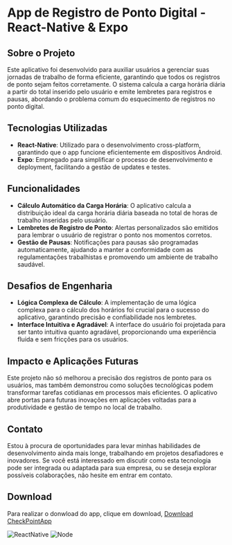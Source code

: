 # App de Registro de Ponto Digital - React-Native & Expo

## Sobre o Projeto

Este aplicativo foi desenvolvido para auxiliar usuários a gerenciar suas jornadas de trabalho de forma eficiente, garantindo que todos os registros de ponto sejam feitos corretamente. O sistema calcula a carga horária diária a partir do total inserido pelo usuário e emite lembretes para registros e pausas, abordando o problema comum do esquecimento de registros no ponto digital.

## Tecnologias Utilizadas

- **React-Native**: Utilizado para o desenvolvimento cross-platform, garantindo que o app funcione eficientemente em dispositivos Android.
- **Expo**: Empregado para simplificar o processo de desenvolvimento e deployment, facilitando a gestão de updates e testes.

## Funcionalidades

- **Cálculo Automático da Carga Horária**: O aplicativo calcula a distribuição ideal da carga horária diária baseada no total de horas de trabalho inseridas pelo usuário.
- **Lembretes de Registro de Ponto**: Alertas personalizados são emitidos para lembrar o usuário de registrar o ponto nos momentos corretos.
- **Gestão de Pausas**: Notificações para pausas são programadas automaticamente, ajudando a manter a conformidade com as regulamentações trabalhistas e promovendo um ambiente de trabalho saudável.

## Desafios de Engenharia

- **Lógica Complexa de Cálculo**: A implementação de uma lógica complexa para o cálculo dos horários foi crucial para o sucesso do aplicativo, garantindo precisão e confiabilidade nos lembretes.
- **Interface Intuitiva e Agradável**: A interface do usuário foi projetada para ser tanto intuitiva quanto agradável, proporcionando uma experiência fluida e sem fricções para os usuários.

## Impacto e Aplicações Futuras

Este projeto não só melhorou a precisão dos registros de ponto para os usuários, mas também demonstrou como soluções tecnológicas podem transformar tarefas cotidianas em processos mais eficientes. O aplicativo abre portas para futuras inovações em aplicações voltadas para a produtividade e gestão de tempo no local de trabalho.

## Contato

Estou à procura de oportunidades para levar minhas habilidades de desenvolvimento ainda mais longe, trabalhando em projetos desafiadores e inovadores. Se você está interessado em discutir como esta tecnologia pode ser integrada ou adaptada para sua empresa, ou se deseja explorar possíveis colaborações, não hesite em entrar em contato.

## Download

Para realizar o donwload do app,  clique em download, [Download CheckPointApp](https://drive.google.com/file/d/1LDcCMDtn-sumQDYqIaPVziyJuJEXwOOU/view?usp=drive_link) 

![ReactNative](https://img.shields.io/badge/React_Native-20232A?style=for-the-badge&logo=react&logoColor=61DAFB)
![Node](https://img.shields.io/badge/Node.js-43853D?style=for-the-badge&logo=node.js&logoColor=white)




